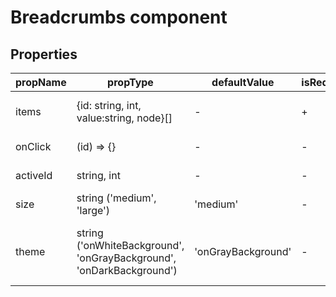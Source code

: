 # Breadcrumbs component


## Properties

| propName | propType | defaultValue | isRequired | description |
|----------|----------|--------------|------------|-------------|
| items | {id: string, int, value:string, node}[] | - | + | Specifies items for breadcrumbs |
| onClick | (id) => {} | - | - | callback on item click |
| activeId | string, int | - | - | id of current active item |
| size | string ('medium', 'large') | 'medium' | - | size of items |
| theme | string ('onWhiteBackground', 'onGrayBackground', 'onDarkBackground') | 'onGrayBackground' | - | Specifies breadcrubms background and font colors |

